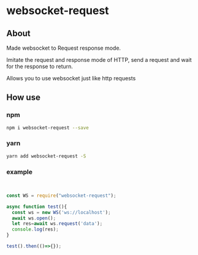 # websocket-request

## About

Made websocket to Request response mode. 

Imitate the request and response mode of HTTP, send a request and wait for the response to return.

Allows you to use websocket just like http requests

## How use

### npm
```bash
npm i websocket-request --save
```

### yarn

```bash
yarn add websocket-request -S
```

### example
```javascript

 
const WS = require("websocket-request");

async function test(){
  const ws = new WS('ws://localhost');
  await ws.open();
  let res=await ws.request('data');
  console.log(res);
}

test().then(()=>{});


```

